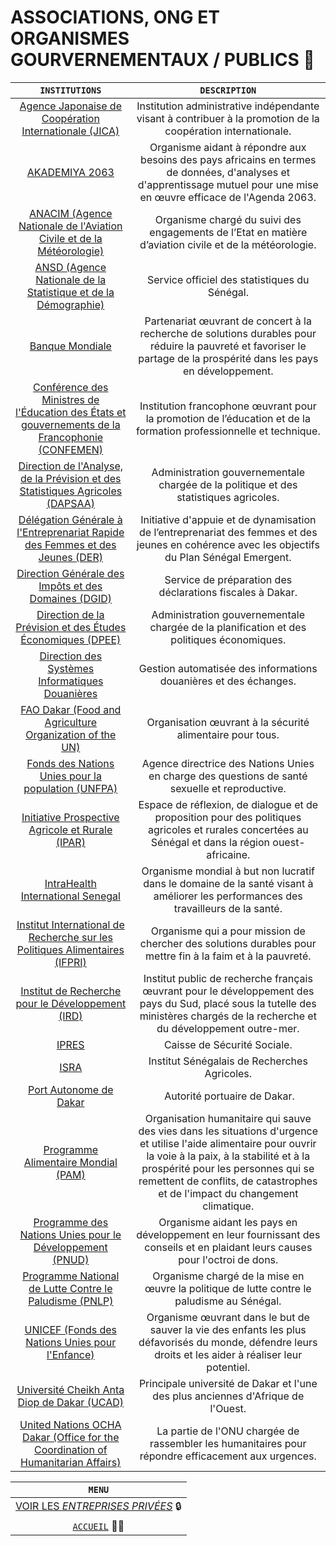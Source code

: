 # ASSOCIATIONS, ONG ET ORGANISMES GOURVERNEMENTAUX / PUBLICS 🏢️

| `INSTITUTIONS` | `DESCRIPTION` |
| :-----------:| :----------: |
| [Agence Japonaise de Coopération Internationale (JICA)](https://www.jica.go.jp/french/index.html)	| Institution administrative indépendante visant à contribuer à la promotion de la coopération internationale.
| [AKADEMIYA 2063](https://www.akademiya2063.org/)	| Organisme aidant à répondre aux besoins des pays africains en termes de données, d'analyses et d'apprentissage mutuel pour une mise en œuvre efficace de l'Agenda 2063.
| [ANACIM (Agence Nationale de l'Aviation Civile et de la Météorologie)](http://www.anacim.sn/)   | Organisme chargé du suivi des engagements de l’Etat en matière d’aviation civile et de la météorologie.
| [ANSD (Agence Nationale de la Statistique et de la Démographie)](http://www.ansd.sn/)   | Service officiel des statistiques du Sénégal.
| [Banque Mondiale](https://www.banquemondiale.org)	| Partenariat œuvrant de concert à la recherche de solutions durables pour réduire la pauvreté et favoriser le partage de la prospérité dans les pays en développement.
| [Conférence des Ministres de l'Éducation des États et gouvernements de la Francophonie (CONFEMEN)](https://www.confemen.org/)	| Institution francophone œuvrant pour la promotion de l’éducation et de la formation professionnelle et technique.
| [Direction de l'Analyse, de la Prévision et des Statistiques Agricoles (DAPSAA)](https://www.dapsa.gouv.sn/)	| Administration gouvernementale chargée de la politique et des statistiques agricoles.
| [Délégation Générale à l'Entreprenariat Rapide des Femmes et des Jeunes (DER)](https://der.sn/) | Initiative d'appuie et de dynamisation de l’entreprenariat des femmes et des jeunes en cohérence avec les objectifs du Plan Sénégal Emergent.
| [Direction Générale des Impôts et des Domaines (DGID)](http://www.impotsetdomaines.gouv.sn/)	| Service de préparation des déclarations fiscales à Dakar.
| [Direction de la Prévision et des Études Économiques (DPEE)](https://dpee.sn/)	| Administration gouvernementale chargée de la planification et des politiques économiques.
| [Direction des Systèmes Informatiques Douanières](https://www.douanes.sn)   | Gestion automatisée des informations douanières et des échanges.
| [FAO Dakar (Food and Agriculture Organization of the UN)](https://www.fao.org/senegal/fr/)   | Organisation œuvrant à la sécurité alimentaire pour tous.
| [Fonds des Nations Unies pour la population (UNFPA)](https://www.unfpa.org/fr)	| Agence directrice des Nations Unies en charge des questions de santé sexuelle et reproductive.
| [Initiative Prospective Agricole et Rurale (IPAR)](https://www.ipar.sn/)	| Espace de réflexion, de dialogue et de proposition pour des politiques agricoles et rurales concertées au Sénégal et dans la région ouest-africaine.
| [IntraHealth International Senegal](https://www.unfpa.org/fr)	| Organisme mondial à but non lucratif dans le domaine de la santé visant à améliorer les performances des travailleurs de la santé.
| [Institut International de Recherche sur les Politiques Alimentaires (IFPRI)](https://www.ifpri.org/)	| Organisme qui a pour mission de chercher des solutions durables pour mettre fin à la faim et à la pauvreté.
| [Institut de Recherche pour le Développement (IRD)](https://www.ird.fr/senegal)	| Institut public de recherche français œuvrant pour le développement des pays du Sud, placé sous la tutelle des ministères chargés de la recherche et du développement outre-mer.
| [IPRES](https://secusociale.ipres.sn/)	| Caisse de Sécurité Sociale.
| [ISRA](https://isra.sn/)	| Institut Sénégalais de Recherches Agricoles.
| [Port Autonome de Dakar](https://www.portdakar.sn/)	| Autorité portuaire de Dakar.
| [Programme Alimentaire Mondial (PAM)](https://fr.wfp.org/)	| Organisation humanitaire qui sauve des vies dans les situations d'urgence et utilise l'aide alimentaire pour ouvrir la voie à la paix, à la stabilité et à la prospérité pour les personnes qui se remettent de conflits, de catastrophes et de l'impact du changement climatique.
| [Programme des Nations Unies pour le Développement (PNUD)](https://www1.undp.org/content/undp/fr/home.html)	| Organisme aidant les pays en développement en leur fournissant des conseils et en plaidant leurs causes pour l'octroi de dons.
| [Programme National de Lutte Contre le Paludisme (PNLP)](https://pnlp.sn/)   | Organisme chargé de la mise en œuvre la politique de lutte contre le paludisme au Sénégal.
| [UNICEF (Fonds des Nations Unies pour l'Enfance)](https://www.unicef.org/)   | Organisme œuvrant dans le but de sauver la vie des enfants les plus défavorisés du monde, défendre leurs droits et les aider à réaliser leur potentiel.
| [Université Cheikh Anta Diop de Dakar (UCAD)](https://www.ucad.sn/)   | Principale université de Dakar et l'une des plus anciennes d'Afrique de l'Ouest.
| [United Nations OCHA Dakar (Office for the Coordination of Humanitarian Affairs)](https://www.unocha.org/west-and-central-africa-rowca/about-ocha-rowca)   | La partie de l'ONU chargée de rassembler les humanitaires pour répondre efficacement aux urgences.
  
  
| `MENU` |
| :-----------:|
| [VOIR LES *ENTREPRISES PRIVÉES*](Entreprises.md) 🔒️ |  
| [`ACCUEIL`](../README.md) 🏃‍♂️️ |
